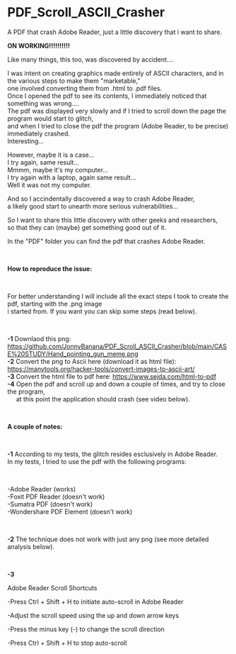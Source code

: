 # PDF_Scroll_ASCII_Crasher

A PDF that crash Adobe Reader,  just a little discovery that i want to share.



<b>ON WORKING!!!!!!!!!!</b>

Like many things, this too, was discovered by accident....

I was intent on creating graphics made entirely of ASCII characters, and in the various steps to make them "marketable," </BR>
one involved converting them from .html to .pdf files.</BR>
Once I opened the pdf to see its contents, I immediately noticed that something was wrong.... </BR>
The pdf was displayed very slowly and if I tried to scroll down the page the program would start to glitch, </BR>
and when I tried to close the pdf the program (Adobe Reader, to be precise) immediately crashed.</BR>
Interesting...</BR>

However, maybe it is a case... </BR>
I try again, same result... </BR>
Mmmm, maybe it's my computer... </BR>
I try again with a laptop, again same result... </BR>
Well it was not my computer.</BR>

And so I accindentally discovered a way to crash Adobe Reader, </BR>
a likely good start to unearth more serious vulnerabilities... </BR>

So I want to share this little discovery with other geeks and researchers,</BR>
so that they can (maybe) get something good out of it.</BR>

In the "PDF" folder you can find the pdf that crashes Adobe Reader.

</BR>


<b>How to reproduce the issue:</b>

</BR>

For better understanding I will include all the exact steps I took to create the pdf, starting with the .png image </BR>
i started from. If you want you can skip some steps (read below).

</BR>

<b>-1</b> Downlaod this png: 
https://github.com/JonnyBanana/PDF_Scroll_ASCII_Crasher/blob/main/CASE%20STUDY/Hand_pointing_gun_meme.png
</BR>
<b>-2</b> Convert the png to Ascii here (download it as html file): 
https://manytools.org/hacker-tools/convert-images-to-ascii-art/
</BR>
<b>-3</b> Convert the html file to pdf here: https://www.sejda.com/html-to-pdf
</BR>
<b>-4</b> Open the pdf and scroll up and down a couple of times, and try to close the program,</BR>
&nbsp;&nbsp;&nbsp;&nbsp;&nbsp;at this point the application should crash (see video below).


</BR>


<b>A couple of notes:</b>

</BR>

<b>-1</b> According to my tests, the glitch resides esclusively in Adobe Reader.
</BR>
In my tests, I tried to use the pdf with the following programs:

</BR>

-Adobe Reader (works)</BR>
-Foxit PDF Reader (doesn't work)</BR>
-Sumatra PDF (doesn't work)</BR>
-Wondershare PDF Element (doesn't work)</BR>

</BR>

<b>-2</b> The technique does not work with just any png (see more detailed analysis below).

</BR>

<b>-3</b>







Adobe Reader Scroll Shortcuts


-Press Ctrl + Shift + H to initiate auto-scroll in Adobe Reader

-Adjust the scroll speed using the up and down arrow keys

-Press the minus key (-) to change the scroll direction

-Press Ctrl + Shift + H to stop auto-scroll

